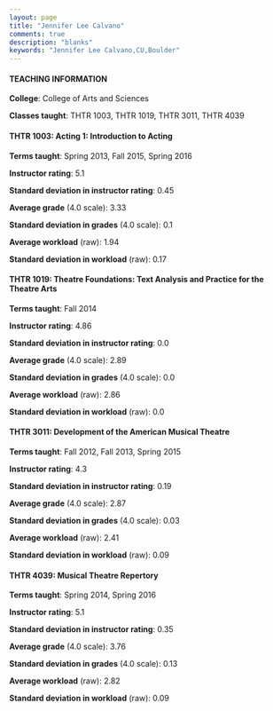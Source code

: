 ```yaml
---
layout: page
title: "Jennifer Lee Calvano" 
comments: true
description: "blanks"
keywords: "Jennifer Lee Calvano,CU,Boulder"
---
```

<head>
<script src="https://ajax.googleapis.com/ajax/libs/jquery/2.1.3/jquery.min.js"></script>
<script src="https://dl.dropboxusercontent.com/s/pc42nxpaw1ea4o9/highcharts.js?dl=0"></script>
<!-- <script src="../assets/js/highcharts.js"></script> -->
<style type="text/css">@font-face {
	font-family: "Bebas Neue";
	src: url(https://www.filehosting.org/file/details/544349/BebasNeue Regular.otf) format("opentype");
	}
	h1.Bebas { 
		font-family: "Bebas Neue", Verdana, Tahoma;
	}
</style>
</head>
	   
#### TEACHING INFORMATION

**College**: College of Arts and Sciences

**Classes taught**: THTR 1003, THTR 1019, THTR 3011, THTR 4039

#### THTR 1003: Acting 1: Introduction to Acting

**Terms taught**: Spring 2013, Fall 2015, Spring 2016

**Instructor rating**: 5.1

**Standard deviation in instructor rating**: 0.45

**Average grade** (4.0 scale): 3.33

**Standard deviation in grades** (4.0 scale): 0.1

**Average workload** (raw): 1.94

**Standard deviation in workload** (raw): 0.17

#### THTR 1019: Theatre Foundations: Text Analysis and Practice for the Theatre Arts

**Terms taught**: Fall 2014

**Instructor rating**: 4.86

**Standard deviation in instructor rating**: 0.0

**Average grade** (4.0 scale): 2.89

**Standard deviation in grades** (4.0 scale): 0.0

**Average workload** (raw): 2.86

**Standard deviation in workload** (raw): 0.0

#### THTR 3011: Development of the American Musical Theatre

**Terms taught**: Fall 2012, Fall 2013, Spring 2015

**Instructor rating**: 4.3

**Standard deviation in instructor rating**: 0.19

**Average grade** (4.0 scale): 2.87

**Standard deviation in grades** (4.0 scale): 0.03

**Average workload** (raw): 2.41

**Standard deviation in workload** (raw): 0.09

#### THTR 4039: Musical Theatre Repertory

**Terms taught**: Spring 2014, Spring 2016

**Instructor rating**: 5.1

**Standard deviation in instructor rating**: 0.35

**Average grade** (4.0 scale): 3.76

**Standard deviation in grades** (4.0 scale): 0.13

**Average workload** (raw): 2.82

**Standard deviation in workload** (raw): 0.09

